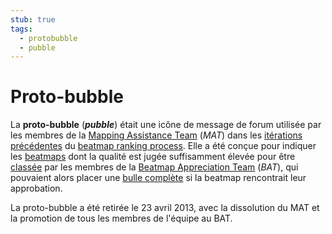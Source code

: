 ```yaml
---
stub: true
tags:
  - protobubble
  - pubble
---
```


# Proto-bubble

La **proto-bubble** (***pubble***) était une icône de message de forum utilisée par les membres de la [Mapping Assistance Team](/wiki/People/Mapping_Assistance_Team) (*MAT*) dans les [itérations précédentes](/wiki/Modding/Forum_modding) du [beatmap ranking process](/wiki/Beatmap_ranking_procedure). Elle a été conçue pour indiquer les [beatmaps](/wiki/Beatmap) dont la qualité est jugée suffisamment élevée pour être [classée](/wiki/Beatmap/Category#classée) par les membres de la [Beatmap Appreciation Team](/wiki/People/Beatmap_Appreciation_Team) (*BAT*), qui pouvaient alors placer une [bulle complète](/wiki/Modding/Bubble) si la beatmap rencontrait leur approbation.

La proto-bubble a été retirée le 23 avril 2013, avec la dissolution du MAT et la promotion de tous les membres de l'équipe au BAT.
